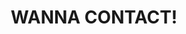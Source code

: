 ---
title : "WANNA CONTACT!"
bg_image: "images/backgrounds/contact-us-bg.jpg"

form_action: "https://formsubmit.co/luffysenpai661@gmail.com" 
name: "Name"
email: "Email"
message: "Message"
submit: "Submit"



# custom style
custom_class: "" 
custom_attributes: "" 
custom_css: ""
---